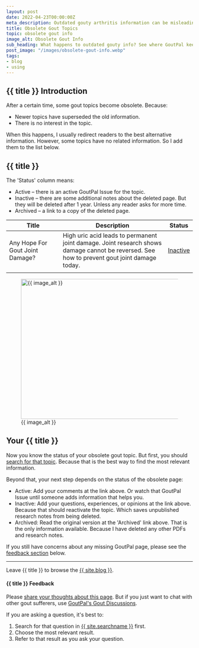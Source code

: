 ```yaml
---
layout: post
date: 2022-04-23T00:00:00Z
meta_description: Outdated gouty arthritis information can be misleading. But how can we find lost history? See where GoutPal's obsolete gout topics hide.
title: Obsolete Gout Topics
topic: obsolete gout info
image_alt: Obsolete Gout Info
sub_heading: What happens to outdated gouty info? See where GoutPal keeps obsolete gout topics.
post_image: "/images/obsolete-gout-info.webp"
tags:
- blog
- using
---
```


<h2 id="intro">{{ title }} Introduction</h2>

After a certain time, some gout topics become obsolete. Because:
- Newer topics have superseded the old information.
- There is no interest in the topic.

When this happens, I usually redirect readers to the best alternative information. However, some topics have no related information. So I add them to the list below.

<h2 id="topics">{{ title }}</h2>
The 'Status' column means:
<ul>
<li>Active – there is an active GoutPal Issue for the topic.</li>
<li>Inactive – there are some additional notes about the deleted page. But they will be deleted after 1 year. Unless any reader asks for more time.</li>
<li>Archived – a link to a copy of the deleted page.</li>
</ul>
<table id="list" style="width: 100%;">
	<thead>
		<tr>
			<th style="width: 30%;">Title</th>
			<th style="width: 60%;">Description</th>
			<th style="width: 10%;">Status</th>
		</tr>
	</thead>
	<tbody>
		<tr id="glucosamine">
			<td>Any Hope For Gout Joint Damage?</td>
			<td>High uric acid leads to permanent joint damage. Joint research shows damage cannot be reversed. See how to prevent gout joint damage today.</td>
			<td><a href="https://github.com/kct2020/goutpal-com-skeleventy/issues/21">Inactive</a></td>
		</tr>
		<tr id="">
			<td></td>
			<td></td>
			<td></td>
		</tr>
	</tbody>
</table>
<figure id="image" class="inner">
<img src="{{ post_image }}" alt="{{ image_alt }}"  width="610" height="377">
  <figcaption>{{ image_alt }}</figcaption>
</figure>
<h2 id="next">Your {{ title }}</h2>
Now you know the status of your obsolete gout topic. But first, you should <a href="{{ site.searchurl }}">search for that topic</a>. Because that is the best way to find the most relevant information.

Beyond that, your next step depends on the status of the obsolete page:<ul>
<li>Active: Add your comments at the link above. Or watch that GoutPal Issue until someone adds information that helps you.</li>
<li>Inactive: Add your questions, experiences, or opinions at the link above. Because that should reactivate the topic. Which saves unpublished research notes from being deleted.</li>
<li>Archived: Read the original version at the 'Archived' link above. That is the only information available. Because I have deleted any other PDFs and research notes.</li>
</ul>

If you still have concerns about any missing GoutPal page, please see the <a href="#feedback">feedback section</a> below.

<hr />
Leave {{ title }} to browse the <a href="/blog">{{ site.blog }}</a>.

<h4 id="feedback">{{ title }} Feedback</h4>

Please <a href="{{ site.social_links.github }}issues/new/chose">share your thoughts about this page</a>. But if you just want to chat with other gout sufferers, use <a href="{{ site.social_links.github }}discussions">GoutPal's Gout Discussions</a>.

If you are asking a question, it's best to:<ol>
<li>Search for that question in <a href="{{ site.searchurl }}">{{ site.searchname }}</a> first.</li>
<li>Choose the most relevant result.</li>
<li>Refer to that result as you ask your question.</li>
</ol>
